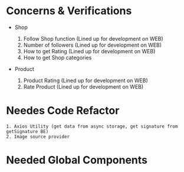# Concerns & Verifications

* Shop
    1. Follow Shop function (Lined up for development on WEB)
    2. Number of followers (Lined up for development on WEB)
    3. How to get Rating (Lined up for development on WEB)
    4. How to get Shop categories

* Product
    1. Product Rating (Lined up for development on WEB)
    2. Rate Product (Lined up for development on WEB)

# Needes Code Refactor

    1. Axios Utility (get data from async storage, get signature from getSignature BE)
    2. Image source provider

# Needed Global Components
